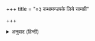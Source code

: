 +++
title = "०३ कथामण्डपके लिये सामग्री"

+++


<details><summary>अनुवाद (हिन्दी)</summary>

चँदोवेका कपड़ा, चौकोर मण्डप, केलेके खम्भे चार, बाँसके खम्भे, मण्डपको चारों ओरसे माला, फूल और पत्तोंसे सजाना, चारों दिशाओंमें झंडी लगाना, वस्त्र और गोटे आदिसे सजाना, चौकी व्यासके लिये, गद्दी, मसनद, तकिये, कम्बल, चद्दर, पाँच झंडियाँ, पुस्तकका वेष्टन, पुस्तकके लिये चौकी, आमके पत्तोंके बंदनवार।  
गणेशजी, देवता, श्रीमद‍्भागवत और आचार्यकी पूजाके लिये प्रतिदिन चन्दन, पुष्प, पुष्पमाला, धूप, दीपादि सामग्री।
</details>
